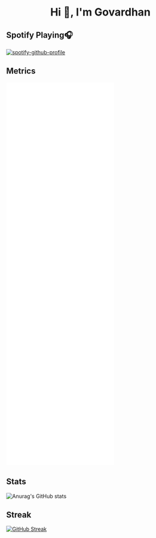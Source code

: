 <h1 align="center">Hi 👋, I'm Govardhan</h1>

## Spotify Playing🎧
[![spotify-github-profile](https://spotify-github-profile.vercel.app/api/view?uid=31ava2z75jx7afqyw6aautdf4twe&cover_image=true&theme=default)](https://github.com/kittinan/spotify-github-profile)

## Metrics
![Metrics](https://github.com/dhanireddygovardhanreddy/Govardhan/blob/main/github-metrics.svg)  

## Stats
![Anurag's GitHub stats](https://github-readme-stats.vercel.app/api?username=dhanireddygovardhanreddy&show_icons=true&theme=dark)

## Streak
[![GitHub Streak](http://github-readme-streak-stats.herokuapp.com?user=dhanireddygovardhanreddy&theme=dark)](https://git.io/streak-stats)

